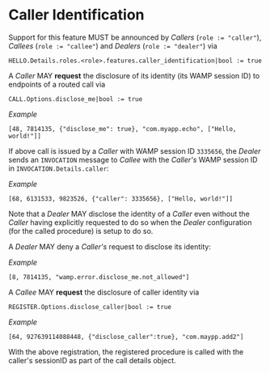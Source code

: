 # Caller Identification

Support for this feature MUST be announced by *Callers* (`role := "caller"`), *Callees* (`role := "callee"`) and *Dealers* (`role := "dealer"`) via

    HELLO.Details.roles.<role>.features.caller_identification|bool := true


A *Caller* MAY **request** the disclosure of its identity (its WAMP session ID) to endpoints of a routed call via

    CALL.Options.disclose_me|bool := true

*Example*

    [48, 7814135, {"disclose_me": true}, "com.myapp.echo", ["Hello, world!"]]

If above call is issued by a *Caller* with WAMP session ID `3335656`, the *Dealer* sends an `INVOCATION` message to *Callee* with the *Caller's* WAMP session ID in `INVOCATION.Details.caller`:

*Example*

    [68, 6131533, 9823526, {"caller": 3335656}, ["Hello, world!"]]

Note that a *Dealer* MAY disclose the identity of a *Caller* even without the *Caller* having explicitly requested to do so when the *Dealer* configuration (for the called procedure) is setup to do so.

A *Dealer* MAY deny a *Caller's* request to disclose its identity:

*Example*

    [8, 7814135, "wamp.error.disclose_me.not_allowed"]

A *Callee* MAY **request** the disclosure of caller identity via

    REGISTER.Options.disclose_caller|bool := true

*Example*

    [64, 927639114088448, {"disclose_caller":true}, "com.maypp.add2"]

With the above registration, the registered procedure is called with the caller's sessionID as part of the call details object.
